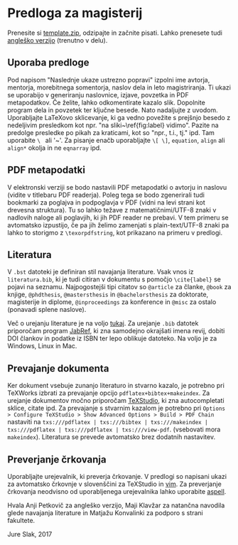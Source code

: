 # Predloga za magisterij

Prenesite si [template.zip](template.zip), odzipajte in začnite pisati. Lahko prenesete tudi
[angleško verzijo](template_english.zip) (trenutno v delu). 

## Uporaba predloge
Pod napisom "Naslednje ukaze ustrezno popravi" izpolni ime avtorja, mentorja, morebitnega somentorja, 
naslov dela in leto magistriranja. Ti ukazi se uporabijo v generiranju naslovnice, izjave, povzetka in 
PDF metapodatkov. Če želite, lahko odkomentirate kazalo slik. Dopolnite program dela in povzetek ter ključne besede. 
Nato nadaljujte z uvodom. Uporabljajte LaTeXovo sklicevanje, ki ga vedno povežite s prejšnjo besedo z nedeljivim 
presledkom kot npr. "na sliki~\ref{fig:label} vidimo". Pazite na predolge presledke po pikah za kraticami, kot so 
"npr., t.i., tj." ipd. Tam uporabite `\ ` ali '~'. Za pisanje enačb uporabljajte `\[ \]`, `equation`, `align` ali
`align*` okolja in ne `eqnarray` ipd.

## PDF metapodatki
V elektronski verziji se bodo nastavili PDF metapodatki o avtorju in naslovu (vidite v titlebaru PDF readerja).
Poleg tega se bodo zgenerirali tudi bookmarki za poglajva in podpoglavja v PDF (vidni na levi strani kot drevesna struktura).
Tu so lahko težave z matematičnimi/UTF-8 znaki v nadlovih naloge ali poglavjih, ki jih PDF reader ne prebavi. V tem primeru
se avtomatsko izpustijo, če pa jih želimo zamenjati s plain-text/UTF-8 znaki pa lahko to storigmo z `\texorpdfstring`, 
kot prikazano na primeru v predlogi.

## Literatura
V `.bst` datoteki je definiran stil navajanja literature. Vsak vnos iz `literatura.bib`, ki je tudi citiran v dokumentu
s pomočjo `\cite{label}` se pojavi na seznamu. Najpogostejši tipi citatov so `@article` za članke, `@book` za knjige, 
`@phdthesis`, `@mastersthesis` in `@bachelorsthesis` za doktorate, magisterije in diplome, `@inproceedings` za konference
in `@misc` za ostalo (ponavadi splene naslove).

Več o urejanju literature je na voljo [tukaj](https://en.wikibooks.org/wiki/LaTeX/Bibliography_Management#BibTeX).
Za urejanje `.bib` datotek priporočam program [JabRef](http://www.jabref.org/), ki zna samodejno okrajšati imena
revij, dobiti DOI člankov in podatke iz ISBN ter lepo oblikuje datoteko. Na voljo je za Windows, Linux in Mac.

## Prevajanje dokumenta
Ker dokument vsebuje zunanjo literaturo in stvarno kazalo, je potrebno pri TeXWorks izbrati za prevajanje opcijo 
`pdflatex+bibtex+makeindex`. Za urejanje dokumentov močno priporočam [TeXStudio](http://www.texstudio.org/),
ki zna autocompletati sklice, citate ipd. Za prevajanje s stvarnim kazalom je potrebno pri
`Options > Configure TeXStudio > Show Advanced Options > Build > PDF Chain` nastaviti na 
`txs:///pdflatex | txs:///bibtex | txs:///makeindex | txs:///pdflatex | txs:///pdflatex | txs:///view-pdf`. 
(vsebovati mora `makeindex`). Literatura se prevede avtomatsko brez dodatnih nastavitev. 

## Preverjanje črkovanja
Uporabljajte urejevalnik, ki preverja črkovanje. V predlogi so napisani ukazi za avtomatsko črkovnje v slovenščini za
TeXStudio in [vim](http://www.vim.org/). Za preverjanje črkovanja neodvisno od uporabljenega urejevalnika lahko uporabite 
[aspell](http://aspell.net/).

Hvala Anji Petkovič za angleško verzijo, Maji Klavžar za natančna navodila glede navajanja literature in
Matjažu Konvalinki za podporo s strani fakultete.

Jure Slak, 2017
